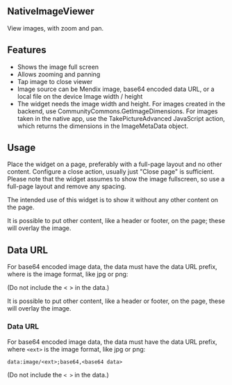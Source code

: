 ## NativeImageViewer
View images, with zoom and pan.

## Features
- Shows the image full screen
- Allows zooming and panning
- Tap image to close viewer
- Image source can be Mendix image, base64 encoded data URL, or a local file on the device
Image width / height
- The widget needs the image width and height. For images created in the backend, use CommunityCommons.GetImageDimensions. For images taken in the native app, use the TakePictureAdvanced JavaScript action, which returns the dimensions in the ImageMetaData object.

## Usage
Place the widget on a page, preferably with a full-page layout and no other content.
Configure a close action, usually just "Close page" is sufficient.
Please note that the widget assumes to show the image fullscreen, so use a full-page layout and remove any spacing.

The intended use of this widget is to show it without any other content on the page.

It is possible to put other content, like a header or footer, on the page; these will overlay the image.

## Data URL
For base64 encoded image data, the data must have the data URL prefix, where <ext> is the image format, like jpg or png:

(Do not include the < > in the data.)

It is possible to put other content, like a header or footer, on the page, these will overlay the image.

### Data URL
For base64 encoded image data, the data must have the data URL prefix, where `<ext>` is the image format, like jpg or png: 
```
data:image/<ext>;base64,<base64 data>
```
(Do not include the `< >` in the data.)

